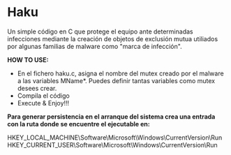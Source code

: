 # Haku
Un simple código en C que protege el equipo ante determinadas infecciones mediante la creación de objetos de exclusión mutua utiliados por algunas familias de malware como "marca de infección".

__HOW TO USE:__

- En el fichero haku.c, asigna el nombre del mutex creado por el malware a las variables MName*. Puedes definir tantas variables como mutex desees crear.
- Compila el código
- Execute & Enjoy!!!

__Para generar persistencia en el arranque del sistema crea una entrada con la ruta donde se encuentre el ejecutable en:__

HKEY_LOCAL_MACHINE\Software\Microsoft\Windows\CurrentVersion\Run
HKEY_CURRENT_USER\Software\Microsoft\Windows\CurrentVersion\Run

